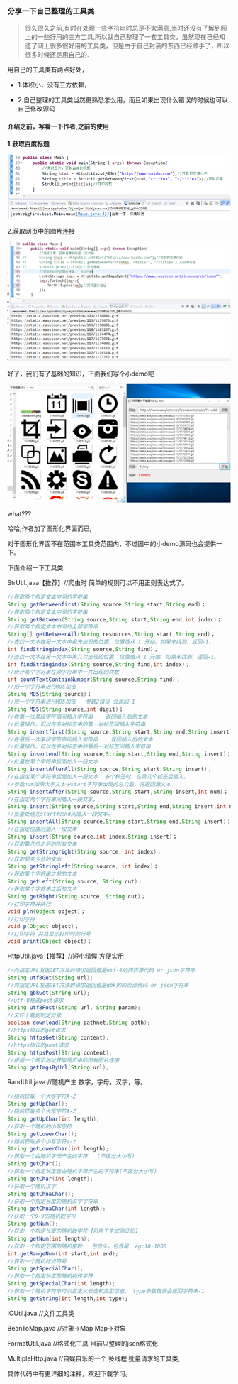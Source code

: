 



### 分享一下自己整理的工具类

> 很久很久之前,有时在处理一些字符串时总是不太满意,当时还没有了解到网上的一些好用的三方工具,所以就自己整理了一套工具类，虽然现在已经知道了网上很多很好用的工具类，但是由于自己封装的东西已经顺手了，所以很多时候还是用自己的.

用自己的工具类有两点好处，

* 1.体积小，没有三方依赖，

* 2.自己整理的工具类当然更熟悉怎么用，而且如果出现什么错误的时候也可以自己修改源码

#### 介绍之前，写看一下作者,之前的使用

**1.获取百度标题**

![title](img\title.png)

2.获取网页中的图片连接

![getImgs](img\getImgs.png)



好了，我们有了基础的知识，下面我们写个小demo吧

![imgdownload](img\imgdownload.png)

what???

哈哈,作者加了图形化界面而已,

对于图形化界面不在范围本工具类范围内，不过图中的小demo源码也会提供一下。



下面介绍一下工具类

StrUtil.java【推荐】//爬虫时 简单的规则可以不用正则表达式了。

```java
//获取两个指定文本中间的字符串
String getBetweenfirst(String source,String start,String end)；
//获取两个指定文本中间的字符串
String getBetween(String source,String start,String end,int index)；
//获取两个指定文本中间的全部字符串
String[] getBetweenAll(String resources,String start,String end)；
//查找一文本在另一文本中最先出现的位置，位置值从 1 开始。如果未找到，返回-1。
int findStringindex(String source,String find)；
//查找一文本在另一文本中第几次出现的位置，位置值从 1 开始。如果未找到，返回-1。
int findStringindex(String source,String find,int index)；
//统计某个字符串在源字符串中一共出现的次数
int countTextContainNumber(String source,String find)；
//把一个字符串进行MD5加密
String MD5(String source)；
//把一个字符串进行MD5加密   参数2错误 会返回-1
String MD5(String source,int digit)；
//在第一次某段字符串间插入字符串    返回插入后的文本
//批量操作，可以在多对标签中的第一对标签间插入字符串
String insertfirst(String source,String start,String end,String insert)；
//在最后一次某段字符串间插入字符串    返回插入后的文本
//批量操作，可以在多对标签中的最后一对标签间插入字符串
String insertend(String source,String start,String end,String insert)；
//批量在某个字符串后面加入一段文本
String insertAfterAll(String source,String start,String insert)；
//在指定某个字符串后面加入一段文本  多个标签时，在第几个标签后插入，
//参数num如果大于文本中start字符串出现的总次数，将返回源文本
String insertAfter(String source,String start,String insert,int num)；
//在指定两个字符串间插入一段文本，
String insert(String source,String start,String end,String insert,int num)；
//批量处理在start和end间插入一段文本。
String insertAll(String source,String start,String end,String insert)；
//在指定位置后插入一段文本
String insert(String source,int index,String insert)；
//获取第几位之后的所有文本
String getStringright(String source, int index)；
//获取前多少位的文本
String getStringleft(String source, int index)；
//获取某个字符串之前的文本
String getLeft(String source, String cut)；
//获取某个字符串之后的文本
String getRight(String source, String cut)；
//打印字符并换行
void pln(Object object)；
//打印字符
void p(Object object)；
//打印字符 并且显示打印时的行号
void print(Object object)；
```

HttpUtil.java【推荐】//短小精悍,方便实用

```java
//向指定URL发送GET方法的请求返回值是utf-8的网页源代码 or json字符串
String utf8Get(String url);
//向指定URL发送GET方法的请求返回值是gbk的网页源代码 or json字符串
String gbkGet(String url);
//utf-8格式post请求
String utf8Post(String url, String param);
//文件下载到制定目录
boolean download(String pathnet,String path);
//https协议的get请求
String httpsGet(String content);
//https协议的post请求
String httpsPost(String content);
//根据一个网页地址获取网页中的所有图片连接
String getImgsByUrl(String url);
```

RandUtil.java			//随机产生   数字，字母，汉字，等。

```java
//随机获取一个大写字符A-Z
String getUpChar();
//随机获取多个大写字符A-Z
String getUpChar(int length);
//获取一个随机的小写字符
String getLowerChar();
//随机获取多个小写字符a-z
String getLowerChar(int length);
//获取一个由随机字母产生的字符   (不区分大小写)
String getChar();
//获取一个指定长度且由随机字母产生的字符串(不区分大小写)
String getChar(int length);
//获取一个随机汉字
String getChnaChar();
//获取一个指定长度的随机汉字字符串
String getChnaChar(int length);
//获取一个0-9的随机数字符
String getNum();
//获取一个指定长度的随机数字符【可用于生成验证码】
String getNum(int length);
//获取一个指定范围的随机整数   包含头，包含尾  eg:10-1000
int getRangeNum(int start,int end);
//获取一个随机标点符号
String getSpecialChar();
//获取一个指定长度的随机特殊字符
String getSpecialChar(int length);
//获取一个随机字符串可以自定义长度和类型信息， type参数错误会返回字符串-1
String getString(int length,int type);

```

IOUtil.java 					  //文件工具类   

BeanToMap.java			//对象->Map     	Map->对象

FormatUtil.java			  //格式化工具		目前只整理的json格式化

MultipleHttp.java			//自娱自乐的一个 多线程 批量请求的工具类,



具体代码中有更详细的注释，欢迎下载学习。





